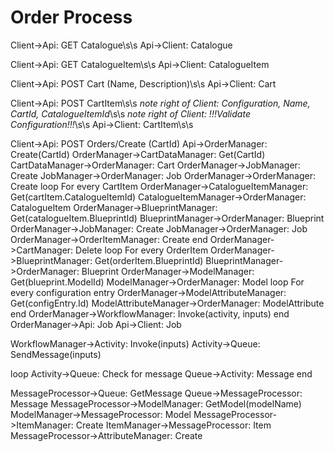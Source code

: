 # Order Process

Client->Api: GET Catalogue\s\s
Api->Client: Catalogue

Client->Api: GET CatalogueItem\s\s
Api->Client: CatalogueItem

Client->Api: POST Cart (Name, Description)\s\s
Api->Client: Cart

Client->Api: POST CartItem\s\s
_note right of Client: Configuration, Name, CartId, CatalogueItemId_\s\s
_note right of Client: !!!Validate Configuration!!!_\s\s
Api->Client: CartItem\s\s

Client->Api: POST Orders/Create (CartId)
Api->OrderManager: Create(CartId)
OrderManager->CartDataManager: Get(CartId)
CartDataManager->OrderManager: Cart
OrderManager->JobManager: Create
JobManager->OrderManager: Job
OrderManager->OrderManager: Create
loop For every CartItem
    OrderManager->CatalogueItemManager: Get(cartItem.CatalogueItemId)
    CatalogueItemManager->OrderManager: CatalogueItem
    OrderManager->BlueprintManager: Get(catalogueItem.BlueprintId)
    BlueprintManager->OrderManager: Blueprint
    OrderManager->JobManager: Create
    JobManager->OrderManager: Job
    OrderManager->OrderItemManager: Create
end
OrderManager->CartManager: Delete
loop For every OrderItem
    OrderManager->BlueprintManager: Get(orderItem.BlueprintId)
    BlueprintManager->OrderManager: Blueprint
    OrderManager->ModelManager: Get(blueprint.ModelId)
    ModelManager->OrderManager: Model
    loop For every configuration entry
      OrderManager->ModelAttributeManager: Get(configEntry.Id)
      ModelAttributeManager->OrderManager: ModelAttribute
    end
    OrderManager->WorkflowManager: Invoke(activity, inputs)
end
OrderManager->Api: Job
Api->Client: Job

WorkflowManager->Activity: Invoke(inputs)
Activity->Queue: SendMessage(inputs)


loop
    Activity->Queue: Check for message
    Queue->Activity: Message
end

MessageProcessor->Queue: GetMessage
Queue->MessageProcessor: Message
MessageProcessor->ModelManager: GetModel(modelName)
ModelManager->MessageProcessor: Model
MessageProcessor->ItemManager: Create
ItemManager->MessageProcessor: Item
MessageProcessor->AttributeManager: Create
